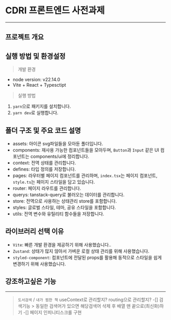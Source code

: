 # CDRI 프론트엔드 사전과제

---
## 프로젝트 개요

## 실행 방법 및 환경설정
>개발 환경
- node version: v22.14.0
- Vite + React + Typesctipt

>실행 방법
1. `yarn`으로 패키지를 설치합니다.
2. `yarn dev`로 실행합니다.

## 폴더 구조 및 주요 코드 설명
- assets: 아이콘 svg파일들을 모아둔 폴더입니다.
- components: 재사용 가능한 컴포넌트들을 모아두며, `Button`과 `Input` 같은 UI 컴포넌트는 components/ui에 정리합니다.
- context: 전역 상태를 관리합니다.
- defines: 타입 정의를 저장합니다.
- pages: 라우터별 페이지 컴포넌트를 관리하며, `index.tsx`는 페이지 컴포넌트, `style.ts`는 페이지 스타일을 담고 있습니다.
- router: 페이지 라우트를 관리합니다.
- querys: tanstack-query로 불러오는 데이터를 관리합니다.
- store: 전역으로 사용하는 상태관리 store를 포함합니다.
- styles: 글로벌 스타일, 테마, 공유 스타일을 포함합니다.
- utils: 전역 변수와 유틸리티 함수들을 저장합니다.

## 라이브러리 선택 이유
- `Vite`: 빠른 개발 환경을 제공하기 위해 사용했습니다..
- `Zustand`: 상태가 많지 않아서 가벼운 로컬 상태 관리를 위해 사용했습니다.
- `styled-component`: 컴포넌트에 전달된 props를 활용해 동적으로 스타일을 쉽게 변경하기 위해 사용했습니다.

## 강조하고싶은 기능


---
> `도서검색` / `내가 찜한 책` useContext로 관리할지? routing으로 관리할지?
-[] 검색기능 > 동일한 검색어가 있으면 해당검색어 삭제 후 배열 맨 끝으로(최신화)하기
-[] 페이지 인피니티스크롤 구현
